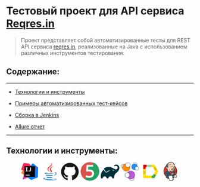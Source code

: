# Тестовый проект для API сервиса [Reqres.in](https://reqres.in/)
> </a> Проект представляет собой автоматизированные тесты для REST API сервиса [reqres.in](https://reqres.in/), реализованные на Java с использованием различных инструментов тестирования.

## **Содержание:**
____

* <a href="#tools">Технологии и инструменты</a>

* <a href="#cases">Примеры автоматизированных тест-кейсов</a>

* <a href="#jenkins">Сборка в Jenkins</a>

* <a href="#allure">Allure отчет</a>
____
<a id="tools"></a>
## <a name="Технологии и инструменты">**Технологии и инструменты:**</a>

<p align="center">  
<a href="https://www.jetbrains.com/idea/"><img src="media/intellij-original.svg" width="50" height="50"  alt="IDEA"/></a>  
<a href="https://www.java.com/"><img src="media/java-original.svg" width="50" height="50"  alt="Java"/></a>  
<a href="https://github.com/"><img src="media/github-original.svg" width="50" height="50"  alt="Github"/></a>  
<a href="https://junit.org/junit5/"><img src="media/junit-original.svg" width="50" height="50"  alt="JUnit 5"/></a>  
<a href="https://gradle.org/"><img src="media/gradle-original.svg" width="50" height="50"  alt="Gradle"/></a>  
<a href="https://selenide.org/"><img src="media/selenide.svg" width="50" height="50"  alt="Selenide"/></a>  
<a href="ht[images](images)tps://github.com/allure-framework/allure2"><img src="media/Allure_Report.svg" width="50" height="50"  alt="Allure"/></a>  
<a href="https://www.jenkins.io/"><img src="media/jenkins-original.svg" width="50" height="50"  alt="Jenkins"/></a>  
</p>
